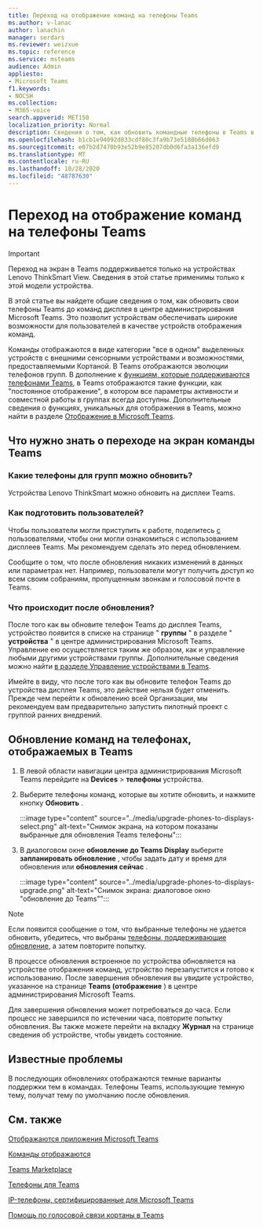 ```yaml
---
title: Переход на отображение команд на телефоны Teams
ms.author: v-lanac
author: lanachin
manager: serdars
ms.reviewer: weizxue
ms.topic: reference
ms.service: msteams
audience: Admin
appliesto:
- Microsoft Teams
f1.keywords:
- NOCSH
ms.collection:
- M365-voice
search.appverid: MET150
localization_priority: Normal
description: Сведения о том, как обновить командные телефоны в Teams в центре администрирования Microsoft Teams.
ms.openlocfilehash: b1cb1e94092d833cdf80c3fa9b73e5180b66d063
ms.sourcegitcommit: e07b2d7470b93e52b9e85207db0d6fa3a136efd9
ms.translationtype: MT
ms.contentlocale: ru-RU
ms.lasthandoff: 10/28/2020
ms.locfileid: "48787630"
---
```

# <a name="upgrade-teams-phones-to-teams-displays"></a>Переход на отображение команд на телефоны Teams

> [!IMPORTANT]
> Переход на экран в Teams поддерживается только на устройствах Lenovo ThinkSmart View. Сведения в этой статье применимы только к этой модели устройства.  

В этой статье вы найдете общие сведения о том, как обновить свои телефоны Teams до команд дисплея в центре администрирования Microsoft Teams. Это позволит устройствам обеспечивать широкие возможности для пользователей в качестве устройств отображения команд.

Команды отображаются в виде категории "все в одном" выделенных устройств с внешними сенсорными устройствами и возможностями, предоставляемыми Кортаной. В Teams отображаются эволюции телефонов групп. В дополнение к [функциям, которые поддерживаются телефонами Teams](phones-for-teams.md#features-supported-by-teams-phones), в Teams отображаются такие функции, как "постоянное отображение", в котором все параметры активности и совместной работы в группах всегда доступны. Дополнительные сведения о функциях, уникальных для отображения в Teams, можно найти в разделе [Отображение в Microsoft Teams](teams-displays.md).

## <a name="what-you-need-to-know-about-upgrading-to-teams-displays"></a>Что нужно знать о переходе на экран команды Teams

### <a name="which-teams-phones-can-be-upgraded"></a>Какие телефоны для групп можно обновить?

Устройства Lenovo ThinkSmart можно обновить на дисплеи Teams.

### <a name="how-can-i-prepare-users"></a>Как подготовить пользователей?

Чтобы пользователи могли приступить к работе, поделитесь [с](https://support.microsoft.com/office/get-started-with-teams-displays-ff299825-7f13-4528-96c2-1d3437e6d4e6) пользователями, чтобы они могли ознакомиться с использованием дисплеев Teams. Мы рекомендуем сделать это перед обновлением.

Сообщите о том, что после обновления никаких изменений в данных или параметрах нет. Например, пользователи могут получить доступ ко всем своим собраниям, пропущенным звонкам и голосовой почте в Teams. 

### <a name="what-happens-after-the-upgrade"></a>Что происходит после обновления?

После того как вы обновите телефон Teams до дисплея Teams, устройство появится в списке на странице " **группы** " в разделе " **устройства** " в центре администрирования Microsoft Teams. Управление ею осуществляется таким же образом, как и управление любыми другими устройствами группы. Дополнительные сведения можно найти [в разделе Управление устройствами в Teams](device-management.md).

Имейте в виду, что после того как вы обновите телефон Teams до устройства дисплея Teams, это действие нельзя будет отменить. Прежде чем перейти к обновлению всей Организации, мы рекомендуем вам предварительно запустить пилотный проект с группой ранних внедрений. 

## <a name="upgrade-your-teams-phones-to-teams-displays"></a>Обновление команд на телефонах, отображаемых в Teams

1. В левой области навигации центра администрирования Microsoft Teams перейдите на **Devices**  >  **телефоны** устройства.
2. Выберите телефоны команд, которые вы хотите обновить, и нажмите кнопку **Обновить** .

    :::image type="content" source="../media/upgrade-phones-to-displays-select.png" alt-text="Снимок экрана, на котором показаны выбранные для обновления Teams телефоны":::

3. В диалоговом окне **обновление до Teams Display** выберите **запланировать обновление** , чтобы задать дату и время для обновления или **обновления сейчас** .

    :::image type="content" source="../media/upgrade-phones-to-displays-upgrade.png" alt-text="Снимок экрана: диалоговое окно "обновление до Teams"":::

> [!NOTE]
> Если появится сообщение о том, что выбранные телефоны не удается обновить, убедитесь, что выбраны [телефоны, поддерживающие обновление](#which-teams-phones-can-be-upgraded), а затем повторите попытку.

В процессе обновления встроенное по устройства обновляется на устройстве отображения команд, устройство перезапустится и готово к использованию. После завершения обновления вы увидите устройство, указанное на странице **Teams (отображение** ) в центре администрирования Microsoft Teams.

Для завершения обновления может потребоваться до часа. Если процесс не завершился по истечении часа, повторите попытку обновления. Вы также можете перейти на вкладку **Журнал** на странице сведения об устройстве, чтобы увидеть состояние.

## <a name="known-issues"></a>Известные проблемы

В последующих обновлениях отображаются темные варианты поддержки тем в командах. Телефоны Teams, использующие темную тему, получат тему по умолчанию после обновления.

## <a name="see-also"></a>См. также

[Отображаются приложения Microsoft Teams](https://techcommunity.microsoft.com/t5/microsoft-teams-blog/introducing-microsoft-teams-displays/ba-p/1505437)

[Команды отображаются](teams-displays.md)

[Teams Marketplace](https://office.com/teamsdevices)

[Телефоны для Teams](phones-for-teams.md)

[IP-телефоны, сертифицированные для Microsoft Teams](teams-ip-phones.md)

[Помощь по голосовой связи кортаны в Teams](https://docs.microsoft.com/MicrosoftTeams/cortana-in-teams)
